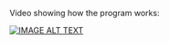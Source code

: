 Video showing how the program works:

[![IMAGE ALT TEXT](http://img.youtube.com/vi/f8WmUm6Bwrg/0.jpg)](http://www.youtube.com/watch?v=f8WmUm6Bwrg "Video Title")
